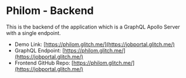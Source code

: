 # Philom - Backend
This is the backend of the application which is a GraphQL Apollo Server with a single endpoint.

* Demo Link: [https://philom.glitch.me/](https://jobportal.glitch.me/)
* GraphQL Endpoint: [https://philom.glitch.me/](https://jobportal.glitch.me/)
* Frontend GitHub Repo: [https://philom.glitch.me/](https://jobportal.glitch.me/)
